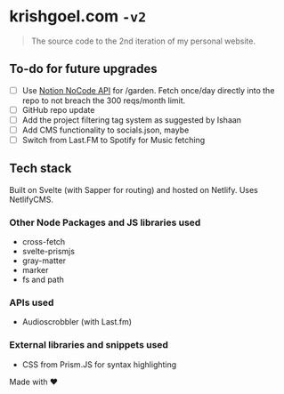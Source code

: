 # krishgoel.com ```-v2```
> The source code to the 2nd iteration of my personal website.

## To-do for future upgrades
- [ ] Use [Notion NoCode API](https://nocodeapi.com/pricing) for /garden. Fetch once/day directly into the repo to not breach the 300 reqs/month limit.
- [ ] GitHub repo update
- [ ] Add the project filtering tag system as suggested by Ishaan
- [ ] Add CMS functionality to socials.json, maybe
- [ ] Switch from Last.FM to Spotify for Music fetching

## Tech stack
Built on Svelte (with Sapper for routing) and hosted on Netlify. Uses NetlifyCMS.

### Other Node Packages and JS libraries used 
- cross-fetch
- svelte-prismjs
- gray-matter
- marker
- fs and path

### APIs used
- Audioscrobbler (with Last.fm)

### External libraries and snippets used
- CSS from Prism.JS for syntax highlighting

Made with ❤️
